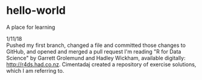 # hello-world
A place for learning

1/11/18  
Pushed my first branch, changed a file and committed those changes to GitHub, and opened and merged a pull request
I'm reading "R for Data Science" by Garrett Grolemund and Hadley Wickham, available digitally:  http://r4ds.had.co.nz. Cimentadaj created a repository of exercise solutions, which I am referring to.
